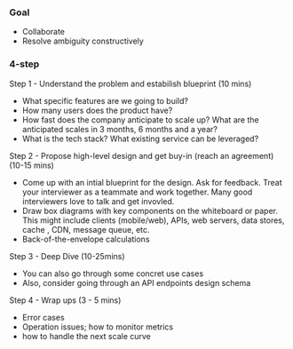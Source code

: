 ### Goal 
* Collaborate 
* Resolve ambiguity constructively 

### 4-step 
Step 1 - Understand the problem and estabilish blueprint (10 mins)
* What specific features are we going to build? 
* How many users does the product have? 
* How fast does the company anticipate to scale up? What are the anticipated scales in 3 months, 6 months and a year? 
* What is the tech stack? What existing service can be leveraged? 

Step 2 - Propose high-level design and get buy-in (reach an agreement) (10-15 mins)
* Come up with an intial blueprint for the design. Ask for feedback.  Treat your interviewer as a teammate and work together. Many good interviewers love to talk and get invovled.
* Draw box diagrams with key components on the whiteboard or paper. This might include clients (mobile/web), APIs, web servers, data stores, cache , CDN, message queue, etc. 
* Back-of-the-envelope calculations 

Step 3 - Deep Dive (10-25mins)
* You can also go through some concret use cases 
* Also, consider going through an API endpoints design schema 

Step 4 - Wrap ups (3 - 5 mins)
* Error cases 
* Operation issues; how to monitor metrics
* how to handle the next scale curve 
